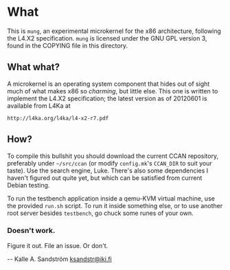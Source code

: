 
What
====

This is `mung`, an experimental microkernel for the x86 architecture,
following the L4.X2 specification. `mung` is licensed under the GNU GPL
version 3, found in the COPYING file in this directory.


What what?
----------

A microkernel is an operating system component that hides out of sight much of
what makes x86 so _charming_, but little else. This one is written to
implement the L4.X2 specification; the latest version as of 20120601 is
available from L4Ka at

    http://l4ka.org/l4ka/l4-x2-r7.pdf


How?
----

To compile this bullshit you should download the current CCAN repository,
preferably under `~/src/ccan` (or modify `config.mk`'s `CCAN_DIR` to suit your
taste). Use the search engine, Luke. There's also some dependencies I haven't
figured out quite yet, but which can be satisfied from current Debian testing.

To run the testbench application inside a qemu-KVM virtual machine, use the
provided `run.sh` script. To run it inside something else, or to use another
root server besides `testbench`, go chuck some runes of your own.


### Doesn't work. ###

Figure it out. File an issue. Or don't.


  -- Kalle A. Sandström <ksandstr@iki.fi>
